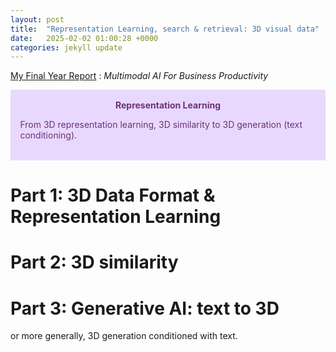 ```yaml
---
layout: post
title:  "Representation Learning, search & retrieval: 3D visual data"
date:   2025-02-02 01:00:28 +0000
categories: jekyll update
---
```

[My Final Year Report](pfe.pdf) : *Multimodal AI For Business
Productivity*

<div class="warning" style='padding:0.1em; background-color:#E9D8FD; color:#69337A'>
<span>
<p style='margin-top:1em; text-align:center'>
<b>Representation Learning</b></p>
<p style='margin-left:1em;'>
From 3D representation learning, 3D similarity to 3D generation (text conditioning).<br><br></p>
</div>

# Part 1: 3D Data Format & Representation Learning

# Part 2: 3D similarity 

# Part 3: Generative AI: text to 3D

or more generally, 3D generation conditioned with text.


